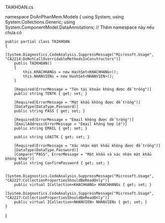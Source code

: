 TAIKHOAN.cs

namespace DoAnPhanMem.Models
{
    using System;
    using System.Collections.Generic;
    using System.ComponentModel.DataAnnotations; // Thêm namespace này nếu chưa có

    public partial class TAIKHOAN
    {
        [System.Diagnostics.CodeAnalysis.SuppressMessage("Microsoft.Usage", "CA2214:DoNotCallOverridableMethodsInConstructors")]
        public TAIKHOAN()
        {
            this.KHACHHANGs = new HashSet<KHACHHANG>();
            this.NHANVIENs = new HashSet<NHANVIEN>();
        }

        [Required(ErrorMessage = "Tên tài khoản không được để trống")]
        public string TENTK { get; set; }

        [Required(ErrorMessage = "Mật khẩu không được để trống")]
        [DataType(DataType.Password)]
        public string PASS { get; set; }

        [Required(ErrorMessage = "Email không được để trống")]
        [EmailAddress(ErrorMessage = "Email không hợp lệ")]
        public string EMAIL { get; set; }

        public string LOAITK { get; set; }

        [Required(ErrorMessage = "Xác nhận mật khẩu không được để trống")]
        [DataType(DataType.Password)]
        [Compare("PASS", ErrorMessage = "Mật khẩu và xác nhận mật khẩu không khớp")]
        public string ConfirmPassword { get; set; }

        [System.Diagnostics.CodeAnalysis.SuppressMessage("Microsoft.Usage", "CA2227:CollectionPropertiesShouldBeReadOnly")]
        public virtual ICollection<KHACHHANG> KHACHHANGs { get; set; }
        [System.Diagnostics.CodeAnalysis.SuppressMessage("Microsoft.Usage", "CA2227:CollectionPropertiesShouldBeReadOnly")]
        public virtual ICollection<NHANVIEN> NHANVIENs { get; set; }
    }
}
